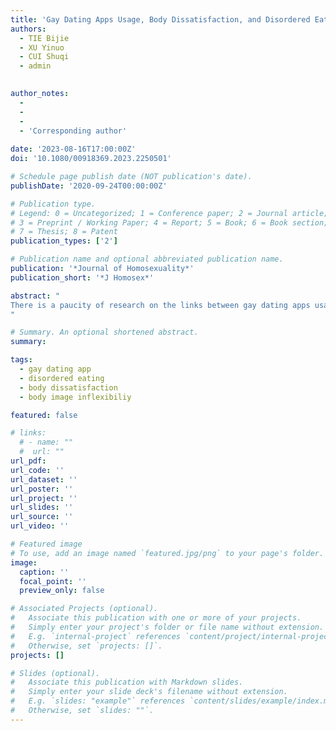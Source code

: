 ```yaml
---
title: 'Gay Dating Apps Usage, Body Dissatisfaction, and Disordered Eating in Chinese Young Gay Men'
authors:
  - TIE Bijie
  - XU Yinuo
  - CUI Shuqi
  - admin
 

author_notes:
  - 
  - 
  - 
  - 'Corresponding author'
 
date: '2023-08-16T17:00:00Z'
doi: '10.1080/00918369.2023.2250501'

# Schedule page publish date (NOT publication's date).
publishDate: '2020-09-24T00:00:00Z'

# Publication type.
# Legend: 0 = Uncategorized; 1 = Conference paper; 2 = Journal article;
# 3 = Preprint / Working Paper; 4 = Report; 5 = Book; 6 = Book section;
# 7 = Thesis; 8 = Patent
publication_types: ['2']

# Publication name and optional abbreviated publication name.
publication: '*Journal of Homosexuality*'
publication_short: '*J Homosex*'

abstract: "
There is a paucity of research on the links between gay dating apps usage and body dissatisfaction and disordered eating, especially for muscularity dissatisfaction and muscularity-oriented disordered eating in non-Western contexts. Thus, this study aimed to evaluate the associations between gay dating apps usage, body image inflexibility, body dissatisfaction, and disordered eating with the inclusion of both body fat and muscularity dissatisfaction and both thinness–and muscularity–oriented disordered eating in a sample of Chinese young gay men. A total of 247 Chinese young gay men (mean age: 21.92 ± 2.74 years) were recruited. Gay dating apps usage, body fat dissatisfaction, muscularity dissatisfaction, body image inflexibility, and thinness–and muscularity-oriented disordered eating were evaluated. Pearson correlation and mediation analyses were conducted. Gay dating apps usage was positively correlated with body fat dissatisfaction (*r* = .20, *p* = .002), muscularity dissatisfaction (*r* = .17, *p* = .006), thinness-oriented disordered eating (*r* = .21, *p* < .001), and muscularity-oriented disordered eating (*r* = .29, *p* < .001), and these relationships could be mediated by body image inflexibility. Findings support technologically-informed prevention and intervention strategies for eating and body image disturbances in gay men in the Chinese context.
"

# Summary. An optional shortened abstract.
summary: 

tags:
  - gay dating app
  - disordered eating
  - body dissatisfaction
  - body image inflexibiliy

featured: false

# links:
  # - name: ""
  #  url: ""
url_pdf: 
url_code: ''
url_dataset: ''
url_poster: ''
url_project: ''
url_slides: ''
url_source: ''
url_video: ''

# Featured image
# To use, add an image named `featured.jpg/png` to your page's folder.
image:
  caption: ''
  focal_point: ''
  preview_only: false

# Associated Projects (optional).
#   Associate this publication with one or more of your projects.
#   Simply enter your project's folder or file name without extension.
#   E.g. `internal-project` references `content/project/internal-project/index.md`.
#   Otherwise, set `projects: []`.
projects: []

# Slides (optional).
#   Associate this publication with Markdown slides.
#   Simply enter your slide deck's filename without extension.
#   E.g. `slides: "example"` references `content/slides/example/index.md`.
#   Otherwise, set `slides: ""`.
---
```

